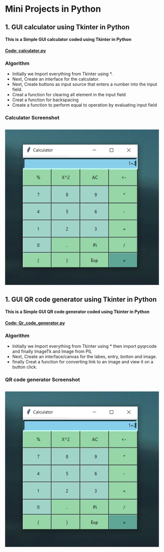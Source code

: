# Mini Projects in Python

## 1. GUI calculator using Tkinter in Python
#### This is a Simple GUI calculator coded using Tkinter in Python 
#### [Code: calculator.py](https://github.com/akhilpsin/Python-Mini_projects/blob/master/Calculator/calculator.py)

### Algorithm

- Initially we Import everything from Tkinter using *.
- Next, Create an interface for the calculator.
- Next, Create buttons as input source that enters a number into the input field.
- Creat a function for clearing all element in the input field
- Creat a function for backspacing
- Create a function to perform equal to operation by evaluating input field

### Calculator Screenshot 

![Calculator Screenshot](https://github.com/akhilpsin/Python-Mini_projects/blob/master/Calculator/cal.PNG?raw=true)
---------------------------------------------------------------------------------------------------------------------------------------------------
## 1. GUI QR code generator using Tkinter in Python
#### This is a Simple GUI QR code generator coded using Tkinter in Python 
#### [Code: Qr_code_generator.py](https://github.com/akhilpsin/Python-Mini_projects/blob/master/QR%20code%20generator/Qr_code_generator.py)

### Algorithm

- Initially we Import everything from Tkinter using * then import pyqrcode and finally ImageTk and Image from PIL
- Next, Create an interface/canvas for the labes, entry, botton and image.
- finally Creat a function for converting link to an image and view it on a button click.

### QR code generator Screenshot 

![QR code generator Screenshot](https://github.com/akhilpsin/Python-Mini_projects/blob/master/Calculator/cal.PNG?raw=true)
---------------------------------------------------------------------------------------------------------------------------------------------------
